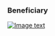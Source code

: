 ### Beneficiary

[![Image text]({{site.baseurl}}/assets/img/beneficiary.png)](http://authentiss.com/qrinfo?qrstring=TlExMApOYW5vdGVxIChQVFkpIEx0ZC4Kd3d3Lm5hbm90ZXEuY29tCk5hbm90ZXEKUmVkYmFuawoxMjM0NTYKQ2hlcXVlCjk4NzY1NDMyMTAKQUJDREZHOQoxCgoKd3d3LmdyZWVuYmFuay5jb20KZllCZDlzd1dydUFuZXRiUXM2Vi83Uko4OEtUbHh3UWNLY3llN1dxTjJwVURHU0dWSmU5VFRnNnpCTTl2TlBiZkxuTWhFNEpqZGdPbmp5N29lNU1NTmMwPQ==)

